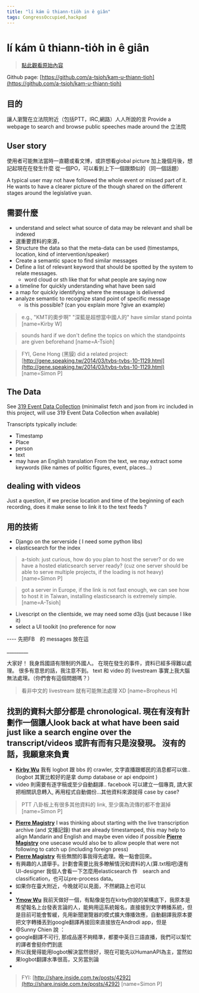 ```yaml
---
title: "lí kám ū thiann-tio̍h in ê giân"
tags: CongressOccupied,hackpad
---
```


# lí kám ū thiann-tio̍h in ê giân

> [點此觀看原始內容](https://g0v.hackpad.tw/DcgMGDWw8WQ)


Github page:
[https://github.com/a-tsioh/kam-u-thiann-tioh](https://github.com/a-tsioh/kam-u-thiann-tioh)

## 目的

讓人瀏覽在立法院附近（包括PTT，IRC,網路）人人所說的言
Provide a webpage to search and browse public speeches made around the 立法院



## User story

使用者可能無法當時一直聽或看文博，或許想看global picture
加上幾個月後，想記起現在在發生什麼
從一個PO，可以看到上下一個跟類似的（同一個話題）

A typical user may not have followed the whole event or missed part of it. He wants to have a clearer picture of the though shared on the different stages around the legislative yuan.

## 需要什麼

- understand and select what source of data may be relevant and shall be indexed
- 選重要資料的來源，
- Structure the data so that the meta-data can be used (timestamps, location, kind of intervention/speaker)
- Create a semantic space to find similar messages
- Define a list of relevant keyword that should be spotted by the system to relate messages.
    - word cloud or sth like that for what people are saying now
- a timeline for quickly understanding what have been said
- a map for quickly identifying where the message is delivered
- analyze semantic to recognize stand point of specific message
    - is this possible? (can you explain more ?give an example)
> e.g., "KMT的奧步啊" "深藍是超想當中國人的" have similar stand pointa
> [name=Kirby W]

> sounds hard if we don't define the topics on which the standpoints are given beforehand
> [name=A-Tsioh]

> FYI, Gene Hong (黑貘) did a related project: [http://gene.speaking.tw/2014/03/tvbs-tvbs-10-1129.html](http://gene.speaking.tw/2014/03/tvbs-tvbs-10-1129.html)
> [name=Simon P]


## The Data

See [319 Event Data Collection](https://g0v.hackpad.tw/GH2X4Pd7kis)
(minimalist fetch and json from irc included in this project, will use 319 Event Data Collection when available)

Transcripts typically include:
- Timestamp
- Place
- person
- text
- may have an English translation
From the text, we may extract some keywords (like names of politic figures, event, places...)

## dealing with videos

Just a question, if we precise location and time of the beginning of each recording, does it make sense to link it to the text feeds ?


## 用的技術

- Django on the serverside ( I need some python libs)
- elasticsearch for the index
> a-tsioh: just curious, how do you plan to host the server? or do we have a hosted elaticsearch server ready? (cuz one server should be able to serve multiple projects, if the loading is not heavy)
> [name=Simon P]

> got a server in Europe, if the link is not fast enough, we can see how to host it in Taiwan, installing elasticsearch is extremely simple.
> [name=A-Tsioh]

- Livescript on the clientside, we may need some d3js (just because I like it)
- select a UI toolkit (no preference for now

\-\-\-\-
先把FB　的 messages 放在這

\_\_\_\_\_\_\_\_\_

大家好！
我身爲國語有限制的外國人。
在現在發生的事件，資料已經多得難以處理。
很多有意思的話，我注意不到。
text 和 video 的 livestream 事實上我大腦無法處理。（你們會有這個問題嗎？）
> 看非中文的 livestream 就有可能無法處理 XD
> [name=Bropheus H]

找到的資料大部分都是 chronological.
現在有沒有計劃作一個讓人look back at what have been said
just like a search engine over the transcript/videos
或許有而有只是沒發現。
沒有的話，我願意來負責
-
- [**Kirby Wu**](https://www.facebook.com/zbryikt) 我有 logbot 跟 bbs 的 crawler, 文字直播跟鄉民的消息都可以做.. (logbot 其實比較好的是拿 dump database or api endpoint )
- video 則需要有逐字稿或至少自動翻譯.. facebook 可以建立一個專頁, 請大家把相關訊息轉入, 再用程式自動備份...其他資料來源就得 case by case?
> PTT 八卦板上有很多其他資料的 link, 至少廣為流傳的都不會漏掉
> [name=Simon P]


- [**Pierre Magistry**](https://www.facebook.com/pierre.magistry) I was thinking about starting with the live transcription archive (and 文播記錄) that are already timestamped, this may help to align Mandarin and English and maybe even video if possible
[**Pierre Magistry**](https://www.facebook.com/pierre.magistry) one usecase would also be to allow people that were not following to catch up (including foreign press)
- [**Pierre Magistry**](https://www.facebook.com/pierre.magistry) 有些無關的事我得先處理。晚一點會回來。
- 有興趣的人請舉手。計劃會需要比我多瞭解情況和資料的人(算.txt租吧)還有UI-designer 我個人會看一下怎麼用elasticsearch 作　search and classification，也可以pre-process data。
- 如果你在臺大附近，今晚就可以見面，不然網路上也可以
-
- [**Ymow Wu**](https://www.facebook.com/ymow.wu) 我前天做好一個，有點像是包在kirby你說的架構底下，我原本是希望報名上台發表言論的人，能夠用這系統報名，直接接到文字轉播系統，但是目前可能會暫緩，先用新聞瀏覽器的模式擴大傳播效應，自動翻譯我原本要把文字轉播丟到google翻譯再接回來直接放在Androdi app，但是
- @Sunny Chien 說 ：
- google翻譯不可行, 那成品還不夠精準，都要中英日三語直播，我們可以幫忙的譯者會挺你們到底
- 所以我覺得能用logbot解決當然很好，現在可能先以HumanAPI為主，當然如果logbot翻譯水準很高，又另當別論
-

> FYI: [http://share.inside.com.tw/posts/4292](http://share.inside.com.tw/posts/4292)
> [name=Simon P]


